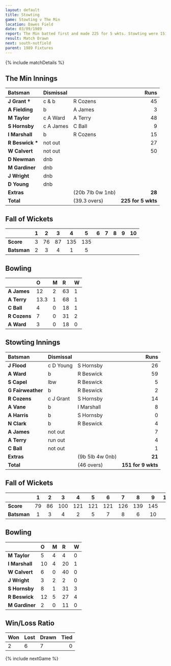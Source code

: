 ```yaml
---
layout: default
title: Stowting
game: Stowting v The Min
location: Dawes Field
date: 03/09/1989
report: The Min batted first and made 225 for 5 wkts. Stowting were 151 for 9 wkts when time ran out
result: Match Drawn
next: south-nutfield
parent: 1989 Fixtures
---
```


{% include matchDetails %}

## The Min Innings

| Batsman | Dismissal |  | Runs |
|:---|:---|---|---:|
| **J Grant &#8224;** | c & b | R Cozens | 45 |
| **A Fielding** | b | A James | 3 |
| **M Taylor** | c A Ward | A Terry | 48 |
| **S Hornsby** | c A James | C Ball | 9 |
| **I Marshall** | b  | R Cozens | 15 |
| **R Beswick &#42;** | not out |   | 27 |
| **W Calvert** | not out |  | 50 |
| **D Newman** | dnb |  |  |
| **M Gardiner** | dnb |  |  |
| **J Wright** | dnb |  |  |
| **D Young** | dnb |  |  |
| **Extras** | | (20b 7lb 0w 1nb) | **28** |
| **Total** | | (39.3 overs) | **225 for 5 wkts** |

## Fall of Wickets

| | 1 | 2 | 3 | 4 | 5 | 6 | 7 | 8 | 9 | 10 |
|---|:---:|:---:|:---:|:---:|:---:|:---:|:---:|:---:|:---:|:---:|
| **Score** | 3 | 76 | 87 | 135 | 135 |  |  |  |  |  |
| **Batsman** | 2 | 3 | 4 | 1 | 5 |  |  |  |  |  |

## Bowling

| | O | M | R | W |
|---|:---|:---|:---|:---|
| **A James** | 12 | 2 | 63 | 1 |
| **A Terry** | 13.3 | 1 | 68 | 1 |
| **C Ball** | 4 | 0 | 18 | 1 |
| **R Cozens** | 7 | 0 | 31 | 2 |
| **A Ward** | 3 | 0 | 18 | 0 |

## Stowting Innings

| Batsman | Dismissal |  | Runs |
|:---|:---|---|---:|
| **J Flood** | c D Young | S Hornsby | 26 |
| **A Ward** | b | R Beswick | 59 |
| **S Capel** | lbw | R Beswick | 5 |
| **G Fairweather** | b | R Beswick | 2 |
| **R Cozens** | c J Grant | S Hornsby | 14 |
| **A Vane** | b | I Marshall | 8 |
| **A Harris** | b | S Hornsby | 0 |
| **N Clark** | b | R Beswick | 4 |
| **A James** | not out |  | 7 |
| **A Terry** | run out |  | 4 |
| **C Ball** | not out |  | 1 |
| **Extras** | | (9b 5lb 4w 0nb) | **21** |
| **Total** | | (46 overs) | **151 for 9 wkts** |

## Fall of Wickets

| | 1 | 2 | 3 | 4 | 5 | 6 | 7 | 8 | 9 | 10 |
|---|:---:|:---:|:---:|:---:|:---:|:---:|:---:|:---:|:---:|:---:|
| **Score** | 79 | 86 | 100 | 121 | 121 | 121 | 126 | 139 | 145 |  |
| **Batsman** | 1 | 3 | 4 | 2 | 5 | 7 | 8 | 6 | 10 |  |

## Bowling

| | O | M | R | W |
|---|:---|:---|:---|:---|
| **M Taylor** | 5 | 4 | 4 | 0 |
| **I Marshall** | 10 | 4 | 20 | 1 |
| **W Calvert** | 6 | 0 | 40 | 0 |
| **J Wright** | 3 | 2 | 2 | 0 |
| **S Hornsby** | 8 | 1 | 31 | 3 |
| **R Beswick** | 12 | 5 | 27 | 4 |
| **M Gardiner** | 2 | 0 | 11 | 0 |

## Win/Loss Ratio

| Won | Lost | Drawn | Tied |
|:---|:---|:---|---:|
| 2 | 6 | 7 | 0 |

{% include nextGame %}